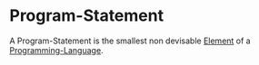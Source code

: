 # Program-Statement

A Program-Statement is the smallest non devisable [Element](700006.md) of a [Programming-Language](9010000.md).